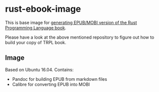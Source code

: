 rust-ebook-image
================

This is base image for [generating EPUB/MOBI version of the Rust Programming Language book](https://github.com/MaciekTalaska/rust-ebooks). 

Please have a look at the above mentioned repository to figure out how to build your copy of TRPL book.

Image
----

Based on Ubuntu 16.04. Contains:
- Pandoc for building EPUB from markdown files
- Calibre for converting EPUB into MOBI
